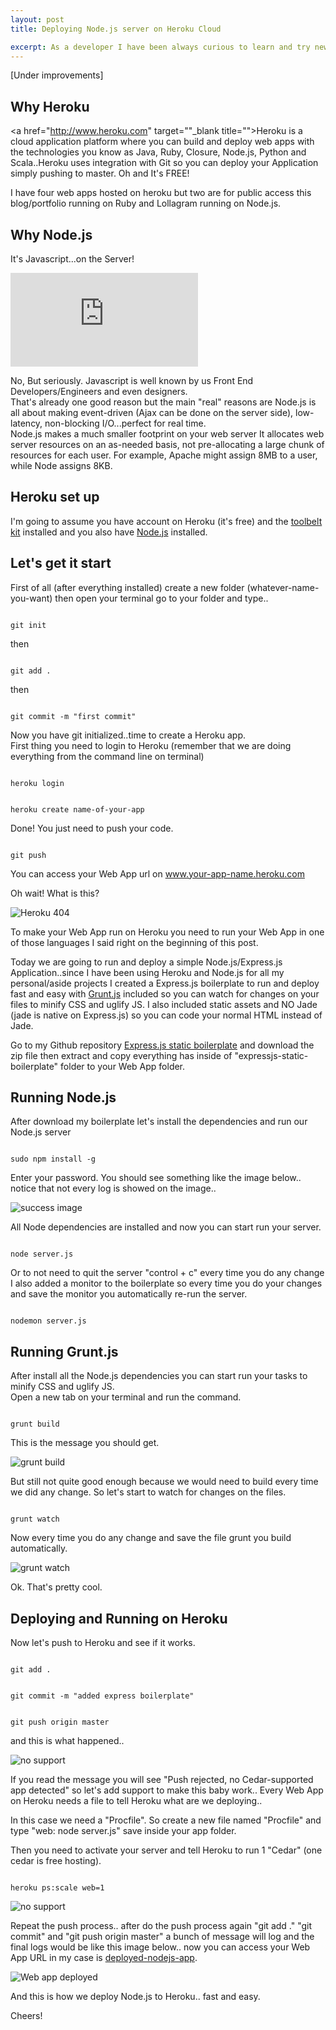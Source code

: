 ```yaml
---
layout: post
title: Deploying Node.js server on Heroku Cloud

excerpt: As a developer I have been always curious to learn and try new technologies that can improve my skill and help me build better Web Applications..So today I'm going to try help you set up a simple Node.js server on Heroku Cloud using my small open source project aims deploy even faster Node.js applications.
---
```


[Under improvements]

## Why Heroku

<a href="http://www.heroku.com" target=""_blank title="">Heroku</a> is a cloud application platform where you can build and deploy web apps
with the technologies you know as Java, Ruby, Closure, Node.js, Python and Scala..Heroku uses integration with Git so you can deploy your Application
simply pushing to master. Oh and It's FREE!

I have four web apps hosted on heroku but two are for public access this blog/portfolio running on Ruby and Lollagram running on Node.js.

## Why Node.js

It's Javascript...on the Server!

<iframe src="http://giphy.com/embed/13k1e8OMVO2a3K" frameBorder="0" allowFullScreen="allowFullScreen"></iframe>

<br>

No, But seriously. Javascript is well known by us Front End Developers/Engineers and even designers. <br>
That's already one good reason but the main "real" reasons are Node.js is all about making event-driven (Ajax can be done on the server side), low-latency, non-blocking I/O...perfect for real time. <br>
Node.js makes a much smaller footprint on your web server It allocates web server resources on an as-needed basis, not pre-allocating a large chunk of resources for each user. For example, Apache might assign 8MB to a user, while Node assigns 8KB.

## Heroku set up

I'm going to assume you have account on Heroku (it's free) and the <a href="https://toolbelt.heroku.com/" title="toolbelt kit" target="_blank">toolbelt kit</a> installed and you also have <a href="http://Nodejs.org/" title="Node.js" target="_blank">Node.js</a> installed.

## Let's get it start

First of all (after everything installed) create a new folder (whatever-name-you-want) then open your terminal go to your folder and type..

<pre><code data-language="ruby">
git init
</code></pre>

then

<pre><code data-language="ruby">
git add .
</code></pre>

then

<pre><code data-language="ruby">
git commit -m "first commit"
</code></pre>

Now you have git initialized..time to create a Heroku app. <br>
First thing you need to login to Heroku (remember that we are doing everything from the command line on terminal)

<pre><code data-language="ruby">
heroku login
</code></pre>

<pre><code data-language="ruby">
heroku create name-of-your-app
</code></pre>

Done! You just need to push your code.

<pre><code data-language="ruby">
git push
</code></pre>

You can access your Web App url on www.your-app-name.heroku.com

Oh wait! What is this?

<div class="fluidImg">
<img src="/assets/images/post-images/heroku-404.png" alt="Heroku 404">
</div>

To make your Web App run on Heroku you need to run your Web App in one of those languages I said right on the beginning of this post.

Today we are going to run and deploy a simple Node.js/Express.js Application..since I have been using Heroku and Node.js for all my personal/aside projects I created a Express.js boilerplate to run and deploy fast and easy with <a href="/blog/introduction-to-task-runner-gruntjs/" target="_blank" title="introduction to Grunt.js">Grunt.js</a> included so you can watch for changes on your files to minify CSS and uglify JS. I also included static assets and NO Jade (jade is native on Express.js) so you can code your normal HTML instead of Jade.

Go to my Github repository <a href="https://github.com/weblancaster/expressjs-static-boilerplate" target="_blank" title="Express.js static boilerplate">Express.js static boilerplate</a> and download the zip file then extract and copy everything has inside of "expressjs-static-boilerplate" folder to your Web App folder.

## Running Node.js

After download my boilerplate let's install the dependencies and run our Node.js server

<pre><code data-language="ruby">
sudo npm install -g
</code></pre>

Enter your password.
You should see something like the image below.. notice that not every log is showed on the image..

<div class="fluidImg">
<img src="/assets/images/post-images/success-image.png" alt="success image">
</div>

All Node dependencies are installed and now you can start run your server.

<pre><code data-language="ruby">
node server.js
</code></pre>

Or to not need to quit the server "control + c" every time you do any change I also added a monitor to the boilerplate so every time you do your changes and save the monitor you automatically re-run the server.

<pre><code data-language="ruby">
nodemon server.js
</code></pre>

## Running Grunt.js

After install all the Node.js dependencies you can start run your tasks to minify CSS and uglify JS. <br>
Open a new tab on your terminal and run the command.

<pre><code data-language="ruby">
grunt build
</code></pre>

This is the message you should get.

<div class="fluidImg">
<img src="/assets/images/post-images/grunt-build.png" alt="grunt build">
</div>

But still not quite good enough because we would need to build every time we did any change.
So let's start to watch for changes on the files.

<pre><code data-language="ruby">
grunt watch
</code></pre>

Now every time you do any change and save the file grunt you build automatically.

<div class="fluidImg">
<img src="/assets/images/post-images/grunt-watch.png" alt="grunt watch">
</div>

Ok. That's pretty cool.

## Deploying and Running on Heroku

Now let's push to Heroku and see if it works.

<pre><code data-language="ruby">
git add .
</code></pre>

<pre><code data-language="ruby">
git commit -m "added express boilerplate"
</code></pre>

<pre><code data-language="ruby">
git push origin master
</code></pre>

and this is what happened..

<div class="fluidImg">
<img src="/assets/images/post-images/no-support.png" alt="no support">
</div>

If you read the message you will see "Push rejected, no Cedar-supported app detected" so let's add support to make this baby work..
Every Web App on Heroku needs a file to tell Heroku what are we deploying..

In this case we need a "Procfile". So create a new file named "Procfile" and type "web: node server.js" save inside your app folder. <br>

Then you need to activate your server and tell Heroku to run 1 "Cedar" (one cedar is free hosting).

<pre><code data-language="ruby">
heroku ps:scale web=1
</code></pre>

<div class="fluidImg">
<img src="/assets/images/post-images/cedar.png" alt="no support">
</div>

Repeat the push process.. after do the push process again "git add ." "git commit" and "git push origin master" a bunch of message will log and the final logs would be like this image below.. now you can access your Web App URL in my case is <a href="http://deployed-nodejs-app.herokuapp.com/" title="my how to deploy node.js to Heroku post">deployed-nodejs-app</a>.

<div class="fluidImg">
<img src="/assets/images/post-images/pushed.png" alt="Web app deployed">
</div>

And this is how we deploy Node.js to Heroku.. fast and easy.

Cheers!


